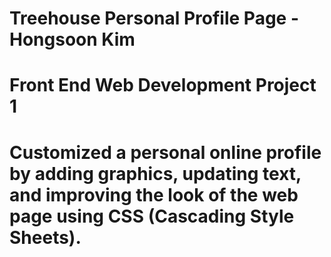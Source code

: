 # Treehouse Personal Profile Page - Hongsoon Kim

 <h1>Front End Web Development Project 1<h1>
 Customized a personal online profile by adding graphics, updating text, and improving the look of the web page using CSS (Cascading Style Sheets).
